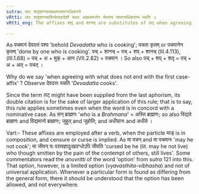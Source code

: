 ```yaml
---
sutra: लटः शतृशानचावप्रथमासमानाधिकरणे
vRtti: लटः शतृशानचावित्येतावादेशौ भवतः अप्रथमान्तेन चेत्तस्य सामानाधिकरण्यं भवति ॥
vRtti_eng: The affixes शतृ and शानच् are substitutes of लट् when agreeing with what does not end with the first case-affix.

---
```

As पचमानं देवदत्तं पश्य 'behold _Devadatta_ who is cooking'; पचता कृतम् or पचमानेन कृतम् 'done by one who is cooking'. पच् + शानच् = पच् + शप् + शानच् (III.4.113), (III.1.68) = पच् + अ + मुक् + आन (VII.2.82) = पचमान । So also पच् + शप् + शतृ = पच् + अ + अत् = पचत् ।

Why do we say 'when agreeing with what does not end with the first case-affix' ? Observe देवदत्तः पचति '_Devadatta_ cooks'.

Since the term लट् might have been supplied from the last aphorism, its double citation is for the sake of larger application of this rule; that is to say, this rule applies sometimes even when the word is in concord with a nominative case. As सन् ब्राह्मणः 'who is a _Brahmana_' = अस्ति ब्राह्मणः; so also विद्यते ब्राह्मणः and विद्यमानो ब्राह्मणः; जुहुत् and जुहोति; and अधीयानः and अधीते ।

Vart:- These affixes are employed after a verb, when the particle माङ् is in composition, and censure or curse is implied. As मा पचन् and मा पचमानः 'may he not cook'; मा जीवन् यः परावज्ञादुःखदग्धोऽपि जीवति  'cursed be he (lit. may he not live) who though smitten by the pain of the contempt of others, still lives'. Some commentators read the _anuvritti_ of the word 'option' from _sutra_ 121 into this. That option, however, is a limited option (_vyavasthita_-_vibhasha_) and not of universal application. Whenever a particular form is found as differing from the general form, there it should be understood that the option has been allowed, and not everywhere.